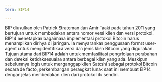 ```yaml
---
term: BIP14

---
```

BIP diusulkan oleh Patrick Strateman dan Amir Taaki pada tahun 2011 yang bertujuan untuk membedakan antara nomor versi klien dan versi protokol. BIP14 menetapkan bagaimana implementasi protokol Bitcoin harus menampilkan dirinya di jaringan. Ia menyarankan penggunaan format user-agent untuk mengidentifikasi versi dan jenis klien Bitcoin yang digunakan. Tujuan utama dari BIP14 adalah untuk memfasilitasi pengelolaan perubahan dan deteksi ketidaksesuaian antara berbagai klien yang ada. Meskipun sebelumnya logis untuk menganggap klien Satoshi sebagai protokol Bitcoin secara de facto, perkembangan perangkat lunak saat ini membuat BIP14 dengan jelas membedakan klien dari protokol itu sendiri.